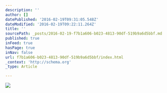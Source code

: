 ```yaml
---
description: ''
author: []
datePublished: '2016-02-19T09:31:05.548Z'
dateModified: '2016-02-19T09:22:11.264Z'
title: ''
sourcePath: _posts/2016-02-19-f7b1a606-b023-4813-90df-519b9a6d5bbf.md
published: true
inFeed: true
hasPage: true
inNav: false
url: f7b1a606-b023-4813-90df-519b9a6d5bbf/index.html
_context: 'http://schema.org'
_type: Article

---
```

![](https://the-grid-user-content.s3-us-west-2.amazonaws.com/33823c7e-101f-4ac5-987d-10abe4c11c52.png)